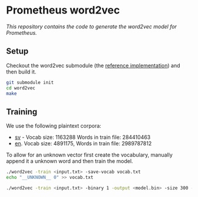 # Prometheus word2vec
*This repository contains the code to generate the word2vec model for Prometheus.*

## Setup
Checkout the word2vec submodule (the [reference implementation](https://github.com/tmikolov/word2vec)) and then build it.
```bash
git submodule init
cd word2vec
make
```

## Training
We use the following plaintext corpora:

- [sv](https://www.dropbox.com/sh/r2hu8qo281u25n7/AABv2dpqtpnNIr7BAgPoloYja?dl=0) - Vocab size: 1163288 Words in train file: 284410463
- [en](https://www.dropbox.com/sh/lgzu8a90a0fvkl8/AAC_JbCXuOvuJMu7FTD5nnw9a?dl=0). Vocab size: 4891175, Words in train file: 2989787812

To allow for an unknown vector first create the vocabulary, manually append it a
unknown word and then train the model.

```bash
./word2vec -train <input.txt> -save-vocab vocab.txt
echo "__UNKNOWN__ 0" >> vocab.txt
```

```bash
./word2vec -train <input.txt> -binary 1 -output <model.bin> -size 300 -window 5 -sample 1e-4 -negative 5 -hs 0 -cbow 1 -iter 3 -read-vocab vocab.txt -threads 4
```
